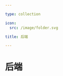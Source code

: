```yaml
---

type: collection

icon:
  src: /image/folder.svg

title: 后端

---
```


# 后端

<ShowBreadcrumb />

<ShowResources />
